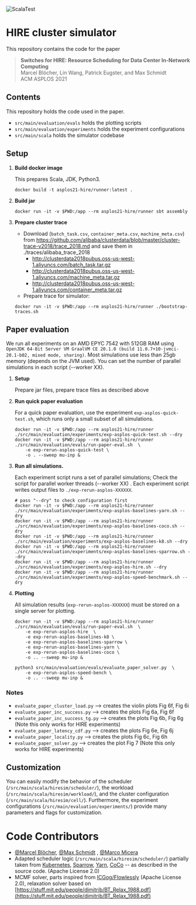 ![ScalaTest](https://github.com/mblo/hire-cluster-simulator/workflows/ScalaTest/badge.svg)

# HIRE cluster simulator

This repository contains the code for the paper
> **Switches for HIRE: Resource Scheduling for Data Center In-Network Computing**  
> Marcel Blöcher, Lin Wang, Patrick Eugster, and Max Schmidt  
> ACM ASPLOS 2021

## Contents

This repository holds the code used in the paper.

- ```src/main/evaluation/evals``` holds the plotting scripts
- ```src/main/evaluation/experiments``` holds the experiment configurations
- ```src/main/scala``` holds the simulator codebase

## Setup

1. **Build docker image**

   This prepares Scala, JDK, Python3.
   ```
   docker build -t asplos21-hire/runner:latest .
   ```
2. **Build jar**
   ```
   docker run -it -v $PWD:/app --rm asplos21-hire/runner sbt assembly
   ```
3. **Prepare cluster trace**
    - Download (`batch_task.csv`, `container_meta.csv`, `machine_meta.csv`)
      from https://github.com/alibaba/clusterdata/blob/master/cluster-trace-v2018/trace_2018.md
      and save them in ./traces/alibaba_trace_2018
        - http://clusterdata2018pubus.oss-us-west-1.aliyuncs.com/batch_task.tar.gz
        - http://clusterdata2018pubus.oss-us-west-1.aliyuncs.com/machine_meta.tar.gz
        - http://clusterdata2018pubus.oss-us-west-1.aliyuncs.com/container_meta.tar.gz
    - Prepare trace for simulator:
   ```
   docker run -it -v $PWD:/app --rm asplos21-hire/runner ./bootstrap-traces.sh  
   ```

## Paper evaluation

We run all experiments on an AMD EPYC 7542 with 512GB RAM
using `OpenJDK 64-Bit Server VM GraalVM CE 20.1.0 (build 11.0.7+10-jvmci-20.1-b02, mixed mode, sharing)`. Most
simulations use less than 25gb memory (depends on the JVM used). You can set the number of parallel simulations in each
script (--worker XX).

1. **Setup**

   Prepare jar files, prepare trace files as described above

2. **Run quick paper evaluation**

   For a quick paper evaluation, use the experiment ```exp-asplos-quick-test.sh```, which runs only a small subset of
   all simulations.
   ```
   docker run -it -v $PWD:/app --rm asplos21-hire/runner ./src/main/evaluation/experiments/exp-asplos-quick-test.sh --dry
   docker run -it -v $PWD:/app --rm asplos21-hire/runner ./src/main/evaluation/evals/run-paper-eval.sh  \
       -e exp-rerun-asplos-quick-test \   
       -o . --sweep mu-inp &
   ```

3. **Run all simulations.**

   Each experiment script runs a set of parallel simulations; Check the script for parallel worker threads (--worker XX)
   . Each experiment script writes output files to `./exp-rerun-asplos-XXXXXX`.
   ```
   # pass "--dry" to check configuration first   
   docker run -it -v $PWD:/app --rm asplos21-hire/runner ./src/main/evaluation/experiments/exp-asplos-baselines-yarn.sh --dry
   docker run -it -v $PWD:/app --rm asplos21-hire/runner ./src/main/evaluation/experiments/exp-asplos-baselines-coco.sh --dry
   docker run -it -v $PWD:/app --rm asplos21-hire/runner ./src/main/evaluation/experiments/exp-asplos-baselines-k8.sh --dry
   docker run -it -v $PWD:/app --rm asplos21-hire/runner ./src/main/evaluation/experiments/exp-asplos-baselines-sparrow.sh --dry
   docker run -it -v $PWD:/app --rm asplos21-hire/runner ./src/main/evaluation/experiments/exp-asplos-hire.sh --dry
   docker run -it -v $PWD:/app --rm asplos21-hire/runner ./src/main/evaluation/experiments/exp-asplos-speed-benchmark.sh --dry
   ```
4. **Plotting**

   All simulation results (`exp-rerun-asplos-XXXXXX`) must be stored on a single server for plotting.
   ```
   docker run -it -v $PWD:/app --rm asplos21-hire/runner ./src/main/evaluation/evals/run-paper-eval.sh  \
       -e exp-rerun-asplos-hire  \
       -e exp-rerun-asplos-baselines-k8 \   
       -e exp-rerun-asplos-baselines-sparrow \   
       -e exp-rerun-asplos-baselines-yarn \   
       -e exp-rerun-asplos-baselines-coco \   
       -o .. --sweep mu-inp &
   
   python3 src/main/evaluation/evals/evaluate_paper_solver.py  \
       -e exp-rerun-asplos-speed-bench \   
       -o .. --sweep mu-inp &
   ```

### Notes

- ```evaluate_paper_cluster_load.py``` --> creates the violin plots Fig 6f, Fig 6i
- ```evaluate_paper_inc_success.py``` --> creates the plots Fig 6a, Fig 6f
- ```evaluate_paper_inc_success_tg.py``` --> creates the plots Fig 6b, Fig 6g
  (Note this only works for HIRE experiments)
- ```evaluate_paper_latency_cdf.py``` --> creates the plots Fig 6e, Fig 6j
- ```evaluate_paper_locality.py``` --> creates the plots Fig 6c, Fig 6h
- ```evaluate_paper_solver.py``` --> creates the plot Fig 7
  (Note this only works for HIRE experiments)

## Customization

You can easily modify the behavior of the scheduler (```/src/main/scala/hiresim/scheduler/```), the
workload (```/src/main/scala/hiresim/workload/```), and the cluster configuration (```/src/main/scala/hiresim/cell/```).
Furthermore, the experiment configurations (```/src/main/evaluation/experiments/```) provide many parameters and flags
for customization.

# Code Contributors

- [@Marcel Blöcher](https://github.com/mblo), [@Max Schmidt](https://github.com/max-schmidt-university)
  , [@Marco Micera](https://github.com/marcomicera)
- Adapted scheduler logic (```/src/main/scala/hiresim/scheduler/```)
  partially taken from [Kubernetes](https://github.com/kubernetes/kubernetes),
  [Sparrow](https://dl.acm.org/doi/10.1145/2517349.2522716),
  [Yarn](https://hadoop.apache.org/docs/current/hadoop-yarn/hadoop-yarn-site/CapacityScheduler.html),
  [CoCo](https://github.com/camsas/firmament) -- as described in the source code. (Apache License 2.0)
- MCMF solver, parts inspired from [ICGog/Flowlessly](https://github.com/ICGog/Flowlessly/tree/master/src/solvers) (Apache License 2.0), relaxation solver based on [https://stuff.mit.edu/people/dimitrib/BT_Relax_1988.pdf](https://stuff.mit.edu/people/dimitrib/BT_Relax_1988.pdf)
